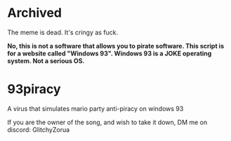 # Archived

The meme is dead. It's cringy as fuck.

**No, this is not a software that allows you to pirate software. This script is for a website called "Windows 93". Windows 93 is a JOKE operating system. Not a serious OS.**

# 93piracy
A virus that simulates mario party anti-piracy on windows 93


If you are the owner of the song, and wish to take it down, DM me on discord: GlitchyZorua
